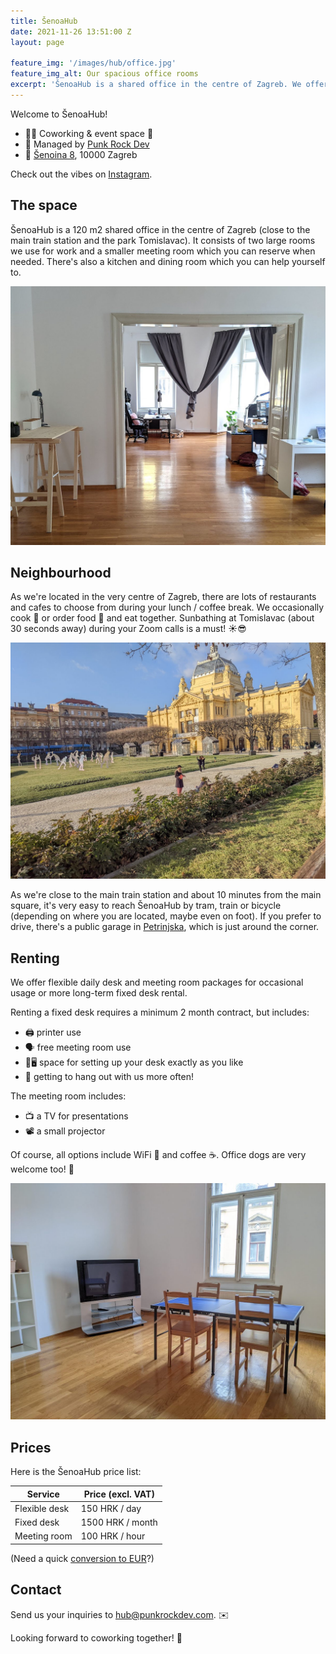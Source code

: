 ```yaml
---
title: ŠenoaHub
date: 2021-11-26 13:51:00 Z
layout: page

feature_img: '/images/hub/office.jpg'
feature_img_alt: Our spacious office rooms
excerpt: 'ŠenoaHub is a shared office in the centre of Zagreb. We offer desk and meeting room rental. A swanky office for your creative side!'
---
```


Welcome to ŠenoaHub!

- 🧑‍💻 Coworking & event space 🌱
- 👾 Managed by [Punk Rock Dev](/)
- 📍 [Šenoina 8](https://goo.gl/maps/3qeDLWra2bQsEq5F8), 10000 Zagreb

Check out the vibes on [Instagram](https://www.instagram.com/senoahub/).

## The space

ŠenoaHub is a 120 m2 shared office in the centre of Zagreb (close to the main train station and the park Tomislavac). It consists of two large rooms we use for work and a smaller meeting room which you can reserve when needed. There's also a kitchen and dining room which you can help yourself to.

![Our spacious office rooms](/images/hub/office.jpg)

## Neighbourhood

As we're located in the very centre of Zagreb, there are lots of restaurants and cafes to choose from during your lunch / coffee break. We occasionally cook 🥘 or order food 🍣 and eat together. Sunbathing at Tomislavac (about 30 seconds away) during your Zoom calls is a must! ☀️😎

![Tomislavac is just a few steps away](/images/hub/tomislavac.jpg)

As we're close to the main train station and about 10 minutes from the main square, it's very easy to reach ŠenoaHub by tram, train or bicycle (depending on where you are located, maybe even on foot). If you prefer to drive, there's a public garage in [Petrinjska](https://goo.gl/maps/mchr8yQQZPWLyBDb9), which is just around the corner.

## Renting

We offer flexible daily desk and meeting room packages for occasional usage or more long-term fixed desk rental.

Renting a fixed desk requires a minimum 2 month contract, but includes:

- 🖨 printer use
- 🗣 free meeting room use
- 🌱🖥 space for setting up your desk exactly as you like
- 🥳 getting to hang out with us more often!

The meeting room includes:

- 📺 a TV for presentations
- 📽 a small projector

Of course, all options include WiFi 📡 and coffee ☕️. Office dogs are very welcome too! 🐶

![The meeting room](/images/hub/meeting.jpg)

## Prices

Here is the ŠenoaHub price list:

| Service       | Price (excl. VAT) |
| ------------- | ----------------- |
| Flexible desk | 150 HRK / day     |
| Fixed desk    | 1500 HRK / month  |
| Meeting room  | 100 HRK / hour    |

(Need a quick [conversion to EUR](https://www.google.com/search?q=150+hrk+to+eur)?)

## Contact

Send us your inquiries to <hub@punkrockdev.com>. ✉️

Looking forward to coworking together! 🙌
